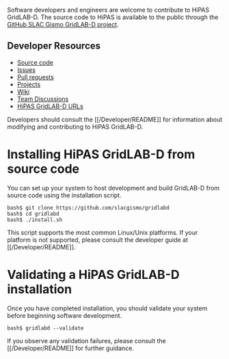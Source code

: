Software developers and engineers are welcome to contribute to HiPAS GridLAB-D. The source code to HiPAS is available to the public through the [GitHub SLAC Gismo GridLAB-D project](https://github.com/slacgismo/gridlabd). 

## Developer Resources

  - [Source code](https://github.com/slacgismo/gridlabd)
  - [Issues](https://github.com/slacgismo/gridlabd/issues)
  - [Pull requests](https://github.com/slacgismo/gridlabd/pulls)
  - [Projects](https://github.com/slacgismo/gridlabd/projects)
  - [Wiki](https://github.com/slacgismo/gridlabd)
  - [Team Discussions](https://github.com/slacgismo/teams/gridlab-d/discussions)
  - [HiPAS GridLAB-D URLs](https://s3.us-west-1.amazonaws.com/gridlabd.us/websites.txt)

Developers should consult the [[/Developer/README]] for information about modifying and contributing to HiPAS GridLAB-D.

# Installing HiPAS GridLAB-D from source code

You can set up your system to host development and build GridLAB-D from source code using the installation script. 

~~~
bash$ git clone https://github.com/slacgismo/gridlabd
bash$ cd gridlabd
bash$ ./install.sh
~~~

This script supports the most common Linux/Unix platforms.  If your platform is not supported, please consult the developer guide at [[/Developer/README]].

# Validating a HiPAS GridLAB-D installation

Once you have completed installation, you should validate your system before beginning software development.

~~~
bash$ gridlabd --validate
~~~

If you observe any validation failures, please consult the [[/Developer/README]] for further guidance.
